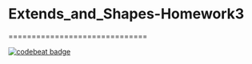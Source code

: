 # Extends_and_Shapes-Homework3
==============================

[![codebeat badge](https://codebeat.co/badges/b57b3451-d41a-4495-8fe2-fc1d1235a283)](https://codebeat.co/projects/github-com-omufurkan-extends_and_shapes-homework3-main)
